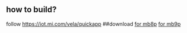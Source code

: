 ## how to build?
follow <https://iot.mi.com/vela/quickapp>
##download
[for mb8p](https://www.bandbbs.cn/resources/1880/) [for mb9p](https://www.bandbbs.cn/resources/1883/)
